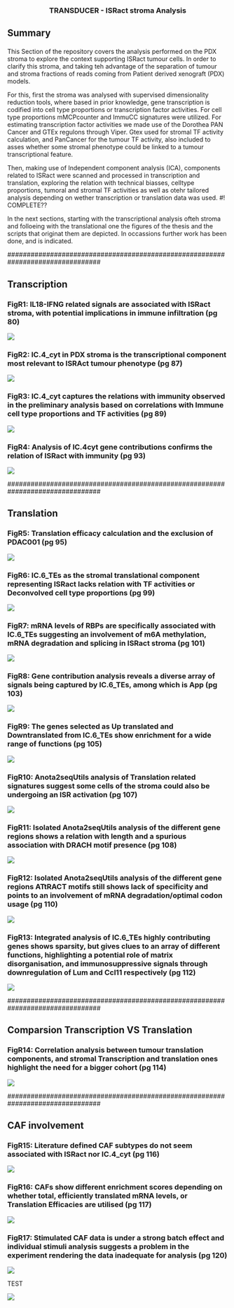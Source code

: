<!-- PROJECT LOGO -->

<h3 align="center">

TRANSDUCER - ISRact stroma Analysis

</h3>

<h2 align="left">

Summary

</h2>

This Section of the repository covers the analysis performed on the PDX stroma to explore the context supporting ISRact tumour cells. In order to clarify this stroma, and taking teh advantage of the separation of tumour and stroma fractions of reads coming from Patient derived xenograft (PDX) models.

For this, first the stroma was analysed with supervised dimensionality reduction tools, where based in prior knowledge, gene transcription is codified into cell type proportions or transcription factor activities. For cell type proportions mMCPcounter and ImmuCC signatures were utilized. For estimating transcription factor activities we made use of the Dorothea PAN Cancer and GTEx regulons through Viper. Gtex used for stromal TF activity calculation, and PanCancer for the tumour TF activity, also included to asses whether some stromal phenotype could be linked to a tumour transcriptional feature.

Then, making use of Independent component analysis (ICA), components related to ISRact were scanned and processed in transcription and translation, exploring the relation with technical biasses, celltype proportions, tumoral and stromal TF activities as well as otehr tailored analysis depending on wether transcription or translation data was used. #! COMPLETE??


In the next sections, starting with the transcriptional analysis ofteh stroma and folloeing with the translational one the figures of the thesis and the scripts that originat them are depicted. In occassions further work has been done, and is indicated.

################################################################################

<h2 align="left">

Transcription

</h2>

<h3 align="left">

FigR1: IL18-IFNG related signals are associated with ISRact stroma, with potential implications in
immune infiltration (pg 80)

</h3>

<img src="../FIGURESTHESIS/FigR1/FigR1.png" style="background-color:white;" />


<h3 align="left">

FigR2: IC.4_cyt in PDX stroma is the transcriptional component most relevant to ISRAct tumour
phenotype (pg 87)

</h3>

<img src="https://github.com/VeraPancaldiLab/TRANSDUCER/tree/main/FIGURESTHESIS/FigR2/FigR2.png" style="background-color:white;" />


<h3 align="left">

FigR3: IC.4_cyt captures the relations with immunity observed in the preliminary analysis based on
correlations with Immune cell type proportions and TF activities (pg 89)

</h3>

<img src="https://github.com/VeraPancaldiLab/TRANSDUCER/tree/main/FIGURESTHESIS/FigR3/FigR3.png" style="background-color:white;" />


<h3 align="left">

FigR4: Analysis of IC.4cyt gene contributions confirms the relation of ISRact with immunity (pg 93)

</h3>

<img src="https://github.com/VeraPancaldiLab/TRANSDUCER/tree/main/FIGURESTHESIS/FigR4/FigR4.png" style="background-color:white;" />


################################################################################
<h2 align="left">

Translation

</h2>

<h3 align="left">

FigR5: Translation efficacy calculation and the exclusion of PDAC001 (pg 95)

</h3>

<img src="https://github.com/VeraPancaldiLab/TRANSDUCER/tree/main/FIGURESTHESIS/FigR5/FigR5.png" style="background-color:white;" />

<h3 align="left">

FigR6: IC.6_TEs as the stromal translational component representing ISRact lacks relation with TF activities or Deconvolved cell type proportions (pg 99)

</h3>

<img src="https://github.com/VeraPancaldiLab/TRANSDUCER/tree/main/FIGURESTHESIS/FigR6/FigR6.png" style="background-color:white;" />

<h3 align="left">

FigR7: mRNA levels of RBPs are specifically associated with IC.6_TEs suggesting an involvement of m6A methylation, mRNA degradation and splicing in ISRact stroma (pg 101)

</h3>

<img src="https://github.com/VeraPancaldiLab/TRANSDUCER/tree/main/FIGURESTHESIS/FigR7/FigR7.png" style="background-color:white;" />

<h3 align="left">

FigR8: Gene contribution analysis reveals a diverse array of signals being captured by IC.6_TEs, among which is App (pg 103)

</h3>

<img src="https://github.com/VeraPancaldiLab/TRANSDUCER/tree/main/FIGURESTHESIS/FigR8/FigR8.png" style="background-color:white;" />

<h3 align="left">

FigR9: The genes selected as Up translated and Downtranslated from IC.6_TEs show enrichment for a wide range of functions (pg 105)

</h3>

<img src="https://github.com/VeraPancaldiLab/TRANSDUCER/tree/main/FIGURESTHESIS/FigR9/FigR9.png" style="background-color:white;" />

<h3 align="left">

FigR10: Anota2seqUtils analysis of Translation related signatures suggest some cells of the stroma could also be undergoing an ISR activation (pg 107)

</h3>

<img src="https://github.com/VeraPancaldiLab/TRANSDUCER/tree/main/FIGURESTHESIS/FigR10/FigR10.png" style="background-color:white;" />

<h3 align="left">

FigR11: Isolated Anota2seqUtils analysis of the different gene regions shows a relation with length and a spurious association with DRACH motif presence (pg 108)

</h3>

<img src="https://github.com/VeraPancaldiLab/TRANSDUCER/tree/main/FIGURESTHESIS/FigR11/FigR11.png" style="background-color:white;" />

<h3 align="left">

FigR12: Isolated Anota2seqUtils analysis of the different gene regions ATtRACT motifs still shows lack of specificity and points to an involvement of mRNA degradation/optimal codon usage (pg 110)

</h3>

<img src="https://github.com/VeraPancaldiLab/TRANSDUCER/tree/main/FIGURESTHESIS/FigR12/FigR12.png" style="background-color:white;" />

<h3 align="left">

FigR13: Integrated analysis of IC.6_TEs highly contributing genes shows sparsity, but gives clues to an array of different functions, highlighting a potential role of matrix disorganisation, and immunosuppressive signals through downregulation of Lum and Ccl11 respectively (pg 112)

</h3>

<img src="https://github.com/VeraPancaldiLab/TRANSDUCER/tree/main/FIGURESTHESIS/FigR13/FigR13.png" style="background-color:white;" />

################################################################################
<h2 align="left">

Comparsion Transcription VS Translation 

</h2>


<h3 align="left">

FigR14: Correlation analysis between tumour translation components, and stromal Transcription and translation ones highlight the need for a bigger cohort (pg 114)

</h3>

<img src="https://github.com/VeraPancaldiLab/TRANSDUCER/tree/main/FIGURESTHESIS/FigR14/FigR14.png" style="background-color:white;" />


################################################################################
<h2 align="left">

CAF involvement

</h2>

<h3 align="left">

FigR15: Literature defined CAF subtypes do not seem associated with ISRact nor IC.4_cyt (pg 116)

</h3>

<img src="https://github.com/VeraPancaldiLab/TRANSDUCER/tree/main/FIGURESTHESIS/FigR15/FigR15.png" style="background-color:white;" />

<h3 align="left">

FigR16: CAFs show different enrichment scores depending on whether total, efficiently translated mRNA levels, or Translation Efficacies are utilised (pg 117)

</h3>

<img src="https://github.com/VeraPancaldiLab/TRANSDUCER/tree/main/https://github.com/VeraPancaldiLab/TRANSDUCER/tree/main/FIGURESTHESIS/FigR16/FigR16.png" style="background-color:white;" />

<h3 align="left">

FigR17: Stimulated CAF data is under a strong batch effect and individual stimuli analysis suggests a problem in the experiment rendering the data inadequate for analysis (pg 120)

</h3>

<img src="https://github.com/VeraPancaldiLab/TRANSDUCER/tree/main/FIGURESTHESIS/FigR17/FigR17.png" style="background-color:white;" />

TEST

<img src="https://github.com/j-solor/Drosophila-miRNA-PcG-circuits/blob/main/misc/Figure1.png" style="background-color:white;" />

